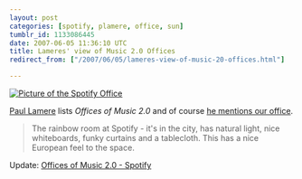 ```yaml
---
layout: post
categories: [spotify, plamere, office, sun]
tumblr_id: 1133086445  
date: 2007-06-05 11:36:10 UTC
title: Lameres' view of Music 2.0 Offices
redirect_from: ["/2007/06/05/lameres-view-of-music-20-offices.html"]

---
```


<a href="http://www.flickr.com/photos/rsms/484869436/"><img src="https://farm1.static.flickr.com/210/484869436_90af33af55.jpg" alt="Picture of the Spotify Office" class="alignnone" /></a>

<a href="http://blogs.sun.com/plamere/">Paul Lamere</a> lists <em>Offices of Music 2.0</em> and of course <a href="http://blogs.sun.com/plamere/entry/offices_of_music_2_02">he mentions our office</a>.

<blockquote>The rainbow room at Spotify - it's in the city, has natural light, nice whiteboards, funky curtains and a tablecloth. This has a nice European feel to the space.</blockquote>

Update: <a href="http://blogs.sun.com/plamere/entry/offices_of_music_2_014">Offices of Music 2.0 - Spotify</a>
